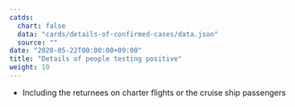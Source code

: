 ```yaml
---
catds:
  chart: false
  data: "cards/details-of-confirmed-cases/data.json"
  source: ""
date: "2020-05-22T00:00:00+09:00"
title: "Details of people testing positive"
weight: 10
---
```


- Including the returnees on charter flights or the cruise ship passengers
